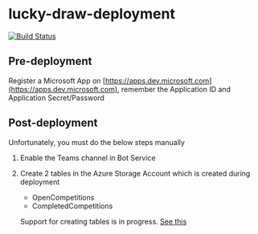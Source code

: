 # lucky-draw-deployment

[![Build Status](https://tonyxia.visualstudio.com/public/_apis/build/status/LuckyDrawDeployment-CI?branchName=master)](https://tonyxia.visualstudio.com/public/_build/latest?definitionId=6&branchName=master)

## Pre-deployment

Register a Microsoft App on [https://apps.dev.microsoft.com](https://apps.dev.microsoft.com), remember the Application ID and Application Secret/Password

## Post-deployment

Unfortunately, you must do the below steps manually

1. Enable the Teams channel in Bot Service

2. Create 2 tables in the Azure Storage Account which is created during deployment
   * OpenCompetitions
   * CompletedCompetitions

   Support for creating tables is in progress. [See this](https://feedback.azure.com/forums/281804-azure-resource-manager/suggestions/9306108-let-me-define-preconfigured-blob-containers-table)
